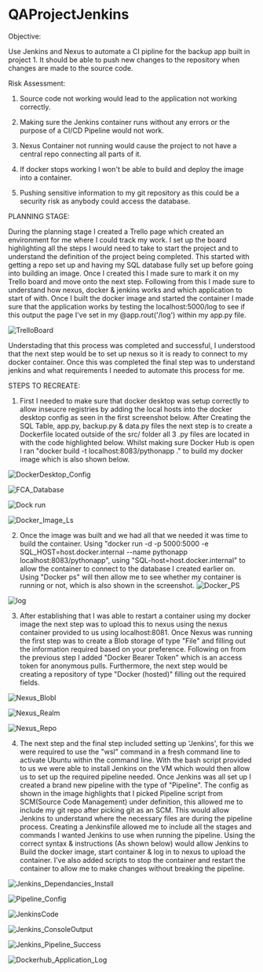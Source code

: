 # QAProjectJenkins

Objective:

Use Jenkins and Nexus to automate a CI pipline for the backup app built in project 1. It should be able to push new changes to the repository when changes are made to the source code.

Risk Assessment:

1. Source code not working would lead to the application not working correctly.

2. Making sure the Jenkins container runs without any errors or the purpose of a CI/CD Pipeline would not work.

3. Nexus Container not running would cause the project to not have a central repo connecting all parts of it.

4. If docker stops working I won't be able to build and deploy the image into a container.

5. Pushing sensitive information to my git repository as this could be a security risk as anybody could access the database.

PLANNING STAGE:

During the planning stage I created a Trello page which created an environment for me where I could track my work. I set up the board highlighting all the steps I would need to take to start the project and to understand the definition of the project being completed. This started with getting a repo set up and having my SQL database fully set up before going into building an image. Once I created this I made sure to mark it on my Trello board and move onto the next step. Following from this I made sure to understand how nexus, docker & jenkins works and which application to start of with. Once I built the docker image and started the container I made sure that the application works by testing the localhost:5000/log to see if this output the page I've set in my @app.rout('/log') within my app.py file. 

![TrelloBoard](https://github.com/netxrunna/project1/assets/103886193/b6063870-f915-46bb-91b3-4acc53b74421)

Understading that this process was completed and successful, I understood that the next step would be to set up nexus so it is ready to connect to my docker container. Once this was completed the final step was to understand jenkins and what requirements I needed to automate this process for me.

STEPS TO RECREATE:

1. First I needed to make sure that docker desktop was setup correctly to allow inseucre registries by adding the local hosts into the docker desktop config as seen in the first screenshot below. After Creating the SQL Table, app.py, backup.py & data.py files the next step is to create a Dockerfile located outside of the src/ folder all 3 .py files are located in with the code highlighted below. Whilst making sure Docker Hub is open I ran "docker build -t localhost:8083/pythonapp ." to build my docker image which is also shown below.

![DockerDesktop_Config](https://github.com/netxrunna/project1/assets/103886193/0bae20bb-337b-4f05-b9f7-f9fd64ef82ef)

![FCA_Database](https://github.com/netxrunna/project1/assets/103886193/168bba70-d362-4ecf-8e67-e4a10f16daa7)

![Dock run](https://github.com/netxrunna/project1/assets/103886193/0010b2c8-1dc2-4ad0-9cdf-c84a1a3a3067)

![Docker_Image_Ls](https://github.com/netxrunna/project1/assets/103886193/5884f37e-754c-44a5-ac44-517f050fb7d0)

2. Once the image was built and we had all that we needed it was time to build the container. Using "docker run -d -p 5000:5000 -e SQL_HOST=host.docker.internal --name pythonapp localhost:8083/pythonapp", using "SQL-host=host.docker.internal" to allow the container to connect to the database I created earlier on. Using "Docker ps" will then allow me to see whether my container is running or not, which is also shown in the screenshot.
![Docker_PS](https://github.com/netxrunna/project1/assets/103886193/0f4b61ad-ea54-46ee-a753-8b405cee0018)

![log](https://github.com/netxrunna/project1/assets/103886193/3357e01f-4237-45d3-aaf0-f65d8e112750)


3. After establishing that I was able to restart a container using my docker image the next step was to upload this to nexus using the nexus container provided to us using localhost:8081. Once Nexus was running the first step was to create a Blob storage of type "File" and filling out the information required based on your preference. Following on from the previous step I added "Docker Bearer Token" which is an access token for anonymous pulls. Furthermore, the next step would be creating a repository of type "Docker (hosted)" filling out the required fields. 

![Nexus_Blobl](https://github.com/netxrunna/project1/assets/103886193/f19b2106-1574-4b58-a9f1-5bca9febbf8f)

![Nexus_Realm](https://github.com/netxrunna/project1/assets/103886193/e00d30cf-c82a-4c04-bebe-957a1d81732e)

![Nexus_Repo](https://github.com/netxrunna/project1/assets/103886193/ab3c18de-ee59-4791-b7b0-970ac31077b0)

4. The next step and the final step included setting up 'Jenkins', for this we were required to use the "wsl" command in a fresh command line to activate Ubuntu within the command line. With the bash script provided to us we were able to install Jenkins on the VM which would then allow us to set up the required pipeline needed. Once Jenkins was all set up I created a brand new pipeline with the type of "Pipeline". The config as shown in the image highlights that I picked Pipeline script from SCM(Source Code Management) under definition, this allowed me to include my git repo after picking git as an SCM. This would allow Jenkins to understand where the necessary files are during the pipeline process. Creating a Jenkinsfile allowed me to include all the stages and commands I wanted Jenkins to use when running the pipeline. Using the correct syntax & instructions (As shown below) would allow Jenkins to Build the docker image, start container & log in to nexus to upload the container. I've also added scripts to stop the container and restart the container to allow me to make changes without breaking the pipeline.

![Jenkins_Dependancies_Install](https://github.com/netxrunna/project1/assets/103886193/9f310304-fbe0-4600-8fc5-5fbfb2200fa7)

![Pipeline_Config](https://github.com/netxrunna/project1/assets/103886193/19d8d64c-6761-4a3a-b1cd-db773de94878)

![JenkinsCode](https://github.com/netxrunna/project1/assets/103886193/c0547950-3df4-4b32-ac1e-926785abeb4b)

![Jenkins_ConsoleOutput](https://github.com/netxrunna/project1/assets/103886193/c93e9669-6ca5-4bf1-86e0-b55c1cdfdf62)

![Jenkins_Pipeline_Success](https://github.com/netxrunna/project1/assets/103886193/d00affb3-5663-4643-a6cd-ebeebaaf9c60)

![Dockerhub_Application_Log](https://github.com/netxrunna/project1/assets/103886193/5769997d-48c8-4228-8c87-20a0bcecc441)
